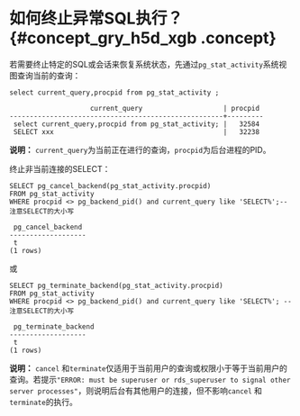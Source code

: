 # 如何终止异常SQL执行？ {#concept_gry_h5d_xgb .concept}

若需要终止特定的SQL或会话来恢复系统状态，先通过`pg_stat_activity`系统视图查询当前的查询：

``` {#codeblock_llv_a7f_gks}
select current_query,procpid from pg_stat_activity ;

                    current_query                    | procpid
-----------------------------------------------------+---------
 select current_query,procpid from pg_stat_activity; |   32584
 SELECT xxx                                          |   32238
```

**说明：** `current_query`为当前正在进行的查询，`procpid`为后台进程的PID。

终止非当前连接的SELECT：

``` {#codeblock_6jz_rs2_74q}
SELECT pg_cancel_backend(pg_stat_activity.procpid)
FROM pg_stat_activity
WHERE procpid <> pg_backend_pid() and current_query like 'SELECT%';--注意SELECT的大小写

 pg_cancel_backend
-------------------
 t
(1 rows)
```

或

``` {#codeblock_vin_mq5_kik}
SELECT pg_terminate_backend(pg_stat_activity.procpid)
FROM pg_stat_activity
WHERE procpid <> pg_backend_pid() and current_query like 'SELECT%'; --注意SELECT的大小写

 pg_terminate_backend
-------------------
 t
(1 rows)
```

**说明：** `cancel` 和`terminate`仅适用于当前用户的查询或权限小于等于当前用户的查询。若提示`"ERROR: must be superuser or rds_superuser to signal other server processes"`，则说明后台有其他用户的连接，但不影响`cancel` 和`terminate`的执行。

